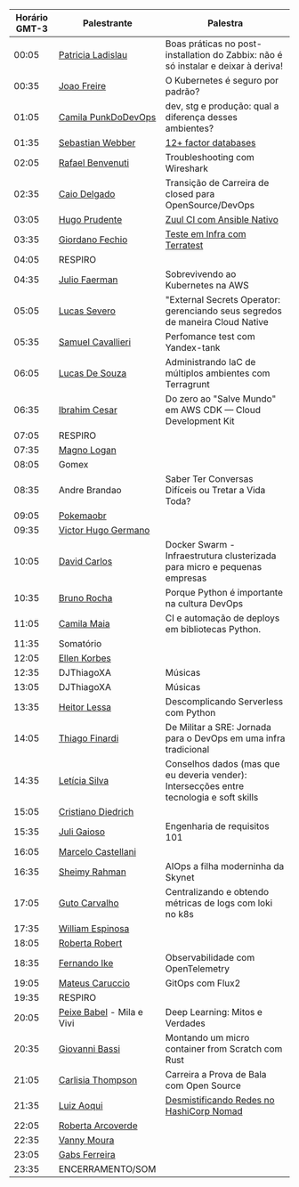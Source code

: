 | Horário GMT-3 | Palestrante  | Palestra |
|---|---|---| 
| 00:05 | [Patricia Ladislau](https://www.linkedin.com/in/patricialadislausilva/) | Boas práticas no post-installation do Zabbix: não é só instalar e deixar à deriva! |
| 00:35 | [Joao Freire](https://www.linkedin.com/in/joaopaulocunhafreire/) | O Kubernetes é seguro por padrão? |
| 01:05 | [Camila PunkDoDevOps](https://www.linkedin.com/in/camilla-martins-603344115/) | dev, stg e produção: qual a diferença desses ambientes? |
| 01:35 | [Sebastian Webber](https://www.linkedin.com/in/sebawebber/) | [12+ factor databases](talks/sebawebber/12-factor-databases.pdf) |
| 02:05 | [Rafael Benvenuti](https://www.linkedin.com/in/rafaelbenvenuti/) | Troubleshooting com Wireshark |
| 02:35 | [Caio Delgado](https://www.linkedin.com/in/caio-delgado/) | Transição de Carreira de closed para OpenSource/DevOps |
| 03:05 | [Hugo Prudente](https://www.linkedin.com/in/hugoprudente/) | [Zuul CI com Ansible Nativo](talks/hugoprudente/zuul-ci-30min.pdf) |
| 03:35 | [Giordano Fechio](https://www.linkedin.com/in/gfechio/) | [Teste em Infra com Terratest](talks/GiordanoFechio) |
| 04:05 | RESPIRO |  |
| 04:35 | [Julio Faerman](https://www.linkedin.com/in/faermanj/) | Sobrevivendo ao Kubernetes na AWS |
| 05:05 | [Lucas Severo](https://www.linkedin.com/in/lucas-severo-317540185/) | "External Secrets Operator: gerenciando seus segredos de maneira Cloud Native |
| 05:35 | [Samuel Cavallieri](https://www.linkedin.com/in/samuel-cavallieri/) | Perfomance test com Yandex-tank |
| 06:05 | [Lucas De Souza](https://www.linkedin.com/in/ldsouza1220/) | Administrando IaC de múltiplos ambientes com Terragrunt |
| 06:35 | [Ibrahim Cesar](https://www.linkedin.com/in/ibrahimcesar/) | Do zero ao "Salve Mundo" em AWS CDK — Cloud Development Kit |
| 07:05 | RESPIRO | |
| 07:35 | [Magno Logan](https://www.linkedin.com/in/magnologan/) |  |
| 08:05 | Gomex |  |
| 08:35 | Andre Brandao | Saber Ter Conversas Difíceis ou Tretar a Vida Toda? |
| 09:05 | [Pokemaobr](https://www.linkedin.com/in/pokemaobr/) | |
| 09:35 | [Victor Hugo Germano](https://www.linkedin.com/in/victorhg/) | |
| 10:05 | [David Carlos](https://www.linkedin.com/in/davidcarlos13/) | Docker Swarm - Infraestrutura clusterizada para micro e pequenas empresas |
| 10:35 | [Bruno Rocha](https://www.linkedin.com/in/rochacbruno/) | Porque Python é importante na cultura DevOps |
| 11:05 | [Camila Maia](https://www.linkedin.com/in/cmaiacd/) | CI e automação de deploys em bibliotecas Python. |
| 11:35 | Somatório |  |
| 12:05 | [Ellen Korbes](https://www.linkedin.com/in/ellenkorbes/) |  |
| 12:35 | DJThiagoXA | Músicas |
| 13:05 | DJThiagoXA  | Músicas |
| 13:35 | [Heitor Lessa](https://www.linkedin.com/in/heitorlessa/) | Descomplicando Serverless com Python |
| 14:05 | [Thiago Finardi](https://www.linkedin.com/in/thiagofinardi/) | De Militar a SRE: Jornada para o DevOps em uma infra tradicional |
| 14:35 | [Letícia Silva](https://www.linkedin.com/in/lsilvadev/) | Conselhos dados (mas que eu deveria vender): Intersecções entre tecnologia e soft skills |
| 15:05 | [Cristiano Diedrich](https://www.linkedin.com/in/cristianodiedrich/) |  |
| 15:35 | [Juli Gaioso](https://www.linkedin.com/in/juligaioso/) | Engenharia de requisitos 101 |
| 16:05 | [Marcelo Castellani](https://www.linkedin.com/in/mfcastellani/) |  |
| 16:35 | [Sheimy Rahman](https://www.linkedin.com/in/sheimyrahman/) | AIOps a filha moderninha da Skynet |
| 17:05 | [Guto Carvalho](https://www.linkedin.com/in/falagutera/) | Centralizando e obtendo métricas de logs com loki no k8s |
| 17:35 | [William Espinosa](https://www.linkedin.com/in/william-espinosa-713909b2/) |  |
| 18:05 | [Roberta Robert](https://www.linkedin.com/in/robertarobert/) |  |
| 18:35 | [Fernando Ike](https://www.linkedin.com/in/fernandoike/) | Observabilidade com OpenTelemetry |
| 19:05 | [Mateus Caruccio](https://www.linkedin.com/in/mateus-caruccio/) | GitOps com Flux2 |
| 19:35 | RESPIRO |  |
| 20:05 | [Peixe Babel](https://www.linkedin.com/in/camila-laranjeira-a65b9069/) - Mila e Vivi | Deep Learning: Mitos e Verdades |
| 20:35 | [Giovanni Bassi](https://www.linkedin.com/in/giovannibassi/) | Montando um micro container from Scratch com Rust |
| 21:05 | [Carlisia Thompson](https://www.linkedin.com/in/carlisia/) | Carreira a Prova de Bala com Open Source |
| 21:35 | [Luiz Aoqui](https://www.linkedin.com/in/luizaoqui/) | [Desmistificando Redes no HashiCorp Nomad](talks/luiz) |
| 22:05 | [Roberta Arcoverde](https://www.linkedin.com/in/robertaarcoverde/) |  |
| 22:35 | [Vanny Moura](https://twitter.com/WonderWanny) |  |
| 23:05 | [Gabs Ferreira](https://www.linkedin.com/in/gabsferreira/) |  |
| 23:35 | ENCERRAMENTO/SOM |  |
